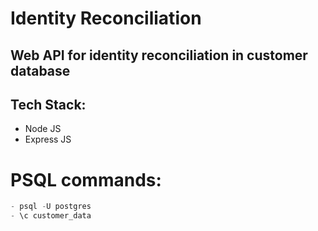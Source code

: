# Identity Reconciliation 

## Web API for identity reconciliation in customer database

## Tech Stack: 
- Node JS
- Express JS

# PSQL commands:
```sql
- psql -U postgres
- \c customer_data
```